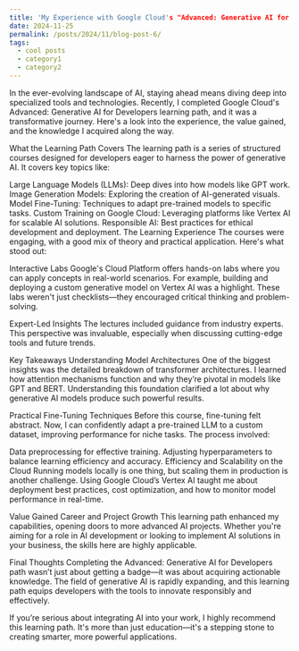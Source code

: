 ```yaml
---
title: 'My Experience with Google Cloud's "Advanced: Generative AI for Developers" Learning Path'
date: 2024-11-25
permalink: /posts/2024/11/blog-post-6/
tags:
  - cool posts
  - category1
  - category2
---
```


In the ever-evolving landscape of AI, staying ahead means diving deep into specialized tools and technologies. Recently, I completed Google Cloud's Advanced: Generative AI for Developers learning path, and it was a transformative journey. Here's a look into the experience, the value gained, and the knowledge I acquired along the way.

What the Learning Path Covers The learning path is a series of structured courses designed for developers eager to harness the power of generative AI. It covers key topics like:

Large Language Models (LLMs): Deep dives into how models like GPT work. Image Generation Models: Exploring the creation of AI-generated visuals. Model Fine-Tuning: Techniques to adapt pre-trained models to specific tasks. Custom Training on Google Cloud: Leveraging platforms like Vertex AI for scalable AI solutions. Responsible AI: Best practices for ethical development and deployment. The Learning Experience The courses were engaging, with a good mix of theory and practical application. Here's what stood out:

Interactive Labs Google's Cloud Platform offers hands-on labs where you can apply concepts in real-world scenarios. For example, building and deploying a custom generative model on Vertex AI was a highlight. These labs weren't just checklists—they encouraged critical thinking and problem-solving.

Expert-Led Insights The lectures included guidance from industry experts. This perspective was invaluable, especially when discussing cutting-edge tools and future trends.

Key Takeaways Understanding Model Architectures One of the biggest insights was the detailed breakdown of transformer architectures. I learned how attention mechanisms function and why they’re pivotal in models like GPT and BERT. Understanding this foundation clarified a lot about why generative AI models produce such powerful results.

Practical Fine-Tuning Techniques Before this course, fine-tuning felt abstract. Now, I can confidently adapt a pre-trained LLM to a custom dataset, improving performance for niche tasks. The process involved:

Data preprocessing for effective training. Adjusting hyperparameters to balance learning efficiency and accuracy. Efficiency and Scalability on the Cloud Running models locally is one thing, but scaling them in production is another challenge. Using Google Cloud’s Vertex AI taught me about deployment best practices, cost optimization, and how to monitor model performance in real-time.

Value Gained Career and Project Growth This learning path enhanced my capabilities, opening doors to more advanced AI projects. Whether you're aiming for a role in AI development or looking to implement AI solutions in your business, the skills here are highly applicable.

Final Thoughts Completing the Advanced: Generative AI for Developers path wasn’t just about getting a badge—it was about acquiring actionable knowledge. The field of generative AI is rapidly expanding, and this learning path equips developers with the tools to innovate responsibly and effectively.

If you’re serious about integrating AI into your work, I highly recommend this learning path. It's more than just education—it's a stepping stone to creating smarter, more powerful applications.
